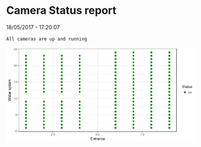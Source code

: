 Camera Status report
================
18/05/2017 - 17:20:07

    All cameras are up and running

![](camreport_files/figure-markdown_github/unnamed-chunk-2-1.png)
